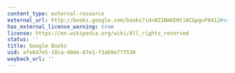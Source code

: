 ```yaml
---
content_type: external-resource
external_url: http://books.google.com/books?id=BZ1BmKEHti0C&pg=PA412#v=onepage
has_external_license_warning: true
license: https://en.wikipedia.org/wiki/All_rights_reserved
status: ''
title: Google Books
uid: afe647e5-18ca-404e-87e1-f3a69e77f530
wayback_url: ''
---
```

